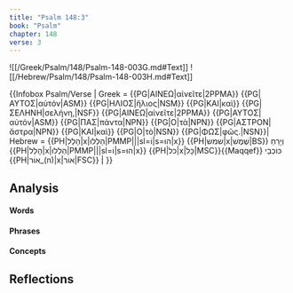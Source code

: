 ```yaml
---
title: "Psalm 148:3"
book: "Psalm"
chapter: 148
verse: 3
---
```

![[/Greek/Psalm/148/Psalm-148-003G.md#Text]]
![[/Hebrew/Psalm/148/Psalm-148-003H.md#Text]]

{{Infobox Psalm/Verse |
  Greek = {{PG|ΑΙΝΕΩ|αἰνεῖτε|2PPMA}} {{PG|ΑΥΤΟΣ|αὐτόν|ASM}} {{PG|ΗΛΙΟΣ|ἥλιος|NSM}} {{PG|ΚΑΙ|καὶ}} {{PG|ΣΕΛΗΝΗ|σελήνη,|NSF}} {{PG|ΑΙΝΕΩ|αἰνεῖτε|2PPMA}} {{PG|ΑΥΤΟΣ|αὐτόν|ASM}} {{PG|ΠΑΣ|πάντα|NPN}} {{PG|Ο|τὰ|NPN}} {{PG|ΑΣΤΡΟΝ|ἄστρα|NPN}} {{PG|ΚΑΙ|καὶ}} {{PG|Ο|τὸ|NSN}} {{PG|ΦΩΣ|φῶς.|NSN}}|
  Hebrew = {{PH|הָלַל|x|הַלְלוּ|PMMP|||sl=וֹ|s=הוּ|x}} {{PH|שמש|x|שֶׁמֶשׁ|BS}}
וְיָרֵחַ
{{PH|הָלַל|x|הַלְלוּ|PMMP|||sl=וֹ|s=הוּ|x}} {{PH|כל|x|כָּל|MSC}}{{Maqqef}}
כּוֹכְבֵי
{{PH|אוֹר_(n)|x|אוֹר|FSC}}
׃|
}}

## Analysis

#### Words

#### Phrases

#### Concepts

## Reflections
